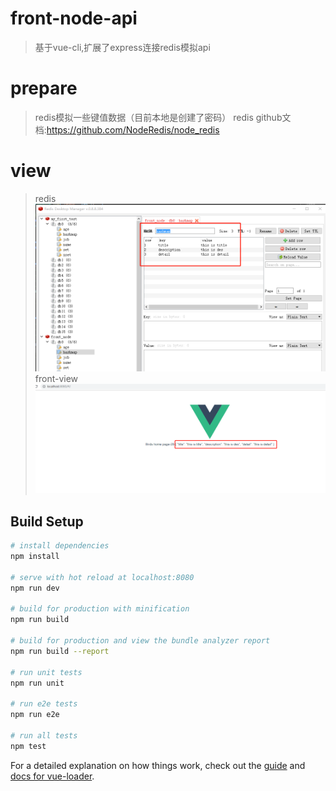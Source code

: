 # front-node-api

> 基于vue-cli,扩展了express连接redis模拟api

# prepare
> redis模拟一些键值数据（目前本地是创建了密码）
> redis github文档:https://github.com/NodeRedis/node_redis


# view  
 > redis
 ![image](https://github.com/qianduanwuzi/img/blob/master/static/redis.png)
 > front-view
 ![image](https://github.com/qianduanwuzi/img/blob/master/static/front-view.png)

## Build Setup

``` bash
# install dependencies
npm install

# serve with hot reload at localhost:8080
npm run dev

# build for production with minification
npm run build

# build for production and view the bundle analyzer report
npm run build --report

# run unit tests
npm run unit

# run e2e tests
npm run e2e

# run all tests
npm test
```

For a detailed explanation on how things work, check out the [guide](http://vuejs-templates.github.io/webpack/) and [docs for vue-loader](http://vuejs.github.io/vue-loader).
